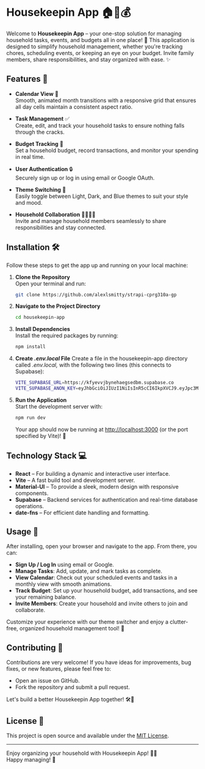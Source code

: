 # Housekeepin App 🏠📝💰

Welcome to **Housekeepin App** – your one-stop solution for managing household tasks, events, and budgets all in one place! 🎉 This application is designed to simplify household management, whether you're tracking chores, scheduling events, or keeping an eye on your budget. Invite family members, share responsibilities, and stay organized with ease. ✨

## Features 🚀

- **Calendar View** 📅  
  Smooth, animated month transitions with a responsive grid that ensures all day cells maintain a consistent aspect ratio.

- **Task Management** ✅  
  Create, edit, and track your household tasks to ensure nothing falls through the cracks.

- **Budget Tracking** 💸  
  Set a household budget, record transactions, and monitor your spending in real time.

- **User Authentication** 🔒  
  Securely sign up or log in using email or Google OAuth.

- **Theme Switching** 🎨  
  Easily toggle between Light, Dark, and Blue themes to suit your style and mood.

- **Household Collaboration** 👨‍👩‍👧‍👦  
  Invite and manage household members seamlessly to share responsibilities and stay connected.

## Installation 🛠️

Follow these steps to get the app up and running on your local machine:

1. **Clone the Repository**  
   Open your terminal and run:
   ```bash
   git clone https://github.com/alexlsmitty/strapi-cprg310a-gp
   ```

2. **Navigate to the Project Directory**
   ```bash
   cd housekeepin-app
   ```

3. **Install Dependencies**  
   Install the required packages by running:
   ```bash
   npm install
   ```

4. **Create *.env.local* File**
   Create a file in the housekeepin-app directory called *.env.local,* with the following two lines (this connects to Supabase):
   ```bash
   VITE_SUPABASE_URL=https://kfyevvjbynehaegsedbm.supabase.co
   VITE_SUPABASE_ANON_KEY=eyJhbGciOiJIUzI1NiIsInR5cCI6IkpXVCJ9.eyJpc3MiOiJzdXBhYmFzZSIsInJlZiI6ImtmeWV2dmpieW5laGFlZ3NlZGJtIiwicm9sZSI6ImFub24iLCJpYXQiOjE3NDA5OTkyMTEsImV4cCI6MjA1NjU3NTIxMX0.25YVqsQXeecJAPx8A-Vlnt3PyxnQYS13GlglDfv-Rh4
   ```
        
5. **Run the Application**  
   Start the development server with:
   ```bash
   npm run dev
   ```
   Your app should now be running at [http://localhost:3000](http://localhost:3000) (or the port specified by Vite)! 🚀

## Technology Stack 💻

- **React** – For building a dynamic and interactive user interface.
- **Vite** – A fast build tool and development server.
- **Material-UI** – To provide a sleek, modern design with responsive components.
- **Supabase** – Backend services for authentication and real-time database operations.
- **date-fns** – For efficient date handling and formatting.

## Usage 📱

After installing, open your browser and navigate to the app. From there, you can:
- **Sign Up / Log In** using email or Google.
- **Manage Tasks**: Add, update, and mark tasks as complete.
- **View Calendar**: Check out your scheduled events and tasks in a monthly view with smooth animations.
- **Track Budget**: Set up your household budget, add transactions, and see your remaining balance.
- **Invite Members**: Create your household and invite others to join and collaborate.

Customize your experience with our theme switcher and enjoy a clutter-free, organized household management tool! 🌟

## Contributing 🤝

Contributions are very welcome! If you have ideas for improvements, bug fixes, or new features, please feel free to:
- Open an issue on GitHub.
- Fork the repository and submit a pull request.

Let's build a better Housekeepin App together! 🛠️💪

## License 📄

This project is open source and available under the [MIT License](LICENSE).

---

Enjoy organizing your household with Housekeepin App! 🏡✨  
Happy managing! 🎉

